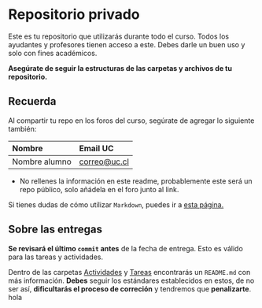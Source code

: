 # Repositorio privado

Este es tu repositorio que utilizarás durante todo el curso. Todos los ayudantes y profesores tienen acceso a este. Debes darle un buen uso y solo con fines académicos.

**Asegúrate de seguir la estructuras de las carpetas y archivos de tu repositorio.**

## Recuerda

Al compartir tu repo en los foros del curso, segúrate de agregar lo siguiente también:

| Nombre              | Email UC      |
|:--------------------|:--------------|
| Nombre alumno       | correo@uc.cl  |

* No rellenes la información en este readme, probablemente este será un repo público, solo añádela en el foro junto al link.

Si tienes dudas de cómo utilizar `Markdown`, puedes ir a [esta página.](https://github.com/adam-p/markdown-here/wiki/Markdown-Cheatsheet)

## Sobre las entregas

**Se revisará el último `commit` antes** de la fecha de entrega. Esto es válido para las tareas y actividades. 

Dentro de las carpetas [Actividades](Actividades) y [Tareas](Tareas) encontrarás un `README.md` con más información. **Debes** seguir los estándares establecidos en estos, de no ser así, **dificultarás el proceso de correción** y tendremos que **penalizarte**. 
hola
